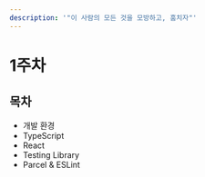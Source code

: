 ```yaml
---
description: '"이 사람의 모든 것을 모방하고, 훔치자"'
---
```


# 1주차



## 목차

* 개발 환경
* TypeScript
* React
* Testing Library
* Parcel & ESLint
